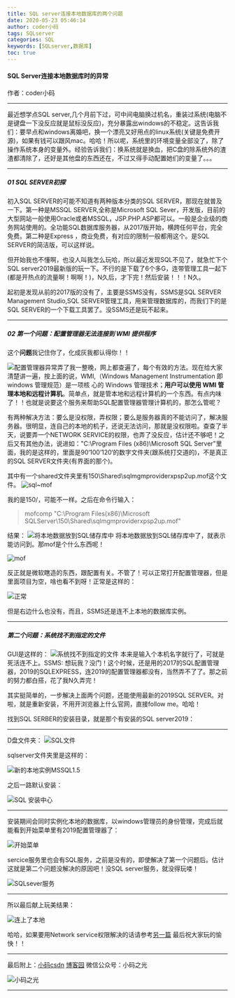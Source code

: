 ```yaml
---
title: SQL server连接本地数据库的两个问题
date: 2020-05-23 05:46:14
author: coder小码
tags: SQLserver
categories: SQL
keywords: [SQLserver,数据库]
toc: true
---
```

#### SQL Server连接本地数据库时的异常
 作者：coder小码

---
最近想学点SQL server,几个月前下过，可中间电脑换过机名，重装过系统(电脑不是键盘一下没反应就是鼠标没反应)，充分暴露出windows的不稳定。这告诉我们：要早点和windows离婚吧，换一个漂亮又好用点的linux系统(关键是免费开源)，如果有钱可以跟风mac。哈哈！所以呢，系统里的环境变量全部没了，除了操作系统本身的变量外。经验告诉我们：换系统就是换血，把C盘的除系统外的渣渣都清除了，还好是其他盘的东西还在，不过又得手动配置她们的变量了。。。

---
#####  01 SQL SERVER初探
初入SQL SERVER的可能不知道有两种版本分类的SQL SERVER，那现在就普及一下。第一种是MSSQL SERVER,全称是Microsoft SQL Sever，开发版，目前的大型网站一般使用Oracle或者MSSQL，JSP.PHP.ASP都可以。一般是企业级的商务网站使用的。全功能SQL数据库服务器，从2017版开始，横跨任何平台，完全免费。第二种是Express ，商业免费，有对应的限制一般都用这个。是SQL SERVER的简洁版，可以这样说。

 但开始我也不懂啊，也没人叫我怎么玩哈，所以最近发现SQL不见了，就急忙下个SQL server2019最新版的玩一下。不行的是下载了6个多G，连带管理工具一起下(都是开热点的流量啊！啊啊！)，N久后，才下完！然后安装！！！N久。

起初是发现从前的2017版的没有了，主要是SSMS没有，SSMS是SQL SERVER Management Studio,SQL SERVER管理工具，用来管理数据库的，而我们下的是SQL SERVER的一个下载工具罢了。没SSMS还是玩不起来。

---
##### 02  第一个问题：配置管理器无法连接到 WMI 提供程序
 这个**问题**我记住你了，化成灰我都认得你！！
 
 ![配置管理器异常](https://img-blog.csdnimg.cn/20200521170345860.PNG?x-oss-process=image/watermark,type_ZmFuZ3poZW5naGVpdGk,shadow_10,text_aHR0cHM6Ly9ibG9nLmNzZG4ubmV0L0dvYnVsbGlu,size_16,color_FFFFFF,t_70#pic_center)弄了我一整晚，网上都查遍了，每个有效的方法。现在给大家清楚讲一遍，按上面的说，WMI,（Windows Management Instrumentation 即windows 管理规范）是一项核
心的 Windows 管理技术；**用户可以使用 WMI 管理本地和远程计算机**。简单点，就是管本地和远程计算机的一个东西。有点内味了！！也就是说要这个服务来帮助SQL配置管理器管理计算机的，那怎么管呢？

有两种解决方法：要么是没权限，弄权限；要么是服务器真的不能访问了，解决服务器。很明显，连自己的本地的机子，还说无法访问，那就是没权限啦。查查了半天，说要弄一个NETWORK SERVICE的权限，也弄了没反应，估计还不够吧！之后又有其他办法，说进如："C:\Program Files (x86)\Microsoft SQL Server"里面，我的是这样的，里面是90‘100’120‘的数字文件夹(跟系统打交道的)，不是真正的SQL SERVER文件夹(有界面的那个)。

其中有一个shared文件夹里有150\Shared\sqlmgmproviderxpsp2up.mof这个文件。
![sql~mof](https://img-blog.csdnimg.cn/2020052117542694.PNG?x-oss-process=image/watermark,type_ZmFuZ3poZW5naGVpdGk,shadow_10,text_aHR0cHM6Ly9ibG9nLmNzZG4ubmV0L0dvYnVsbGlu,size_16,color_FFFFFF,t_70#pic_center)

我的是150/，可能不一样。之后在命令行输入：

> mofcomp "C:\Program Files(x86)\Microsoft
> SQLServer\150\Shared\sqlmgmproviderxpsp2up.mof"

结果：
![将本地数据放到SQL储存库中](https://img-blog.csdnimg.cn/20200521173114764.PNG?x-oss-process=image/watermark,type_ZmFuZ3poZW5naGVpdGk,shadow_10,text_aHR0cHM6Ly9ibG9nLmNzZG4ubmV0L0dvYnVsbGlu,size_16,color_FFFFFF,t_70#pic_center)
将本地数据放到SQL储存库中了，就表示能访问到。那mof是个什么东西呢！

![mof](https://img-blog.csdnimg.cn/20200521173617862.PNG?x-oss-process=image/watermark,type_ZmFuZ3poZW5naGVpdGk,shadow_10,text_aHR0cHM6Ly9ibG9nLmNzZG4ubmV0L0dvYnVsbGlu,size_16,color_FFFFFF,t_70#pic_center)

 反正就是微软瞎造的东西，跟配置有关。不管了！可以正常打开配置管理器，但是里面项目为空，啥也看不到呀！正常是这样的：

![正常](https://img-blog.csdnimg.cn/20200521174143779.PNG?x-oss-process=image/watermark,type_ZmFuZ3poZW5naGVpdGk,shadow_10,text_aHR0cHM6Ly9ibG9nLmNzZG4ubmV0L0dvYnVsbGlu,size_16,color_FFFFFF,t_70#pic_center)

但是右边什么也没有，而且，SSMS还是连不上本地的数据库实例。

---
##### 第二个问题：系统找不到指定的文件
GUI是这样的：
![系统找不到指定的文件](https://img-blog.csdnimg.cn/20200521174341368.jpg?x-oss-process=image/watermark,type_ZmFuZ3poZW5naGVpdGk,shadow_10,text_aHR0cHM6Ly9ibG9nLmNzZG4ubmV0L0dvYnVsbGlu,size_16,color_FFFFFF,t_70#pic_center)
本来是输入个本机名字就行了，可就是死活连不上。SSMS: 想玩我？没门！这个时候，还是用的2017的SQL配置管理器，2019的SQLEXPRESS，连2019的配置管理器都没有，当然弄不了了。那之前的努力都白搭，花了我N久弄完！

其实挺简单的，一步解决上面两个问题，还能使用最新的2019SQL SERVER。对啦，就是重新安装，不用开浏览器上什么官网，直接follow me。哈哈！

找到SQL SERBER的安装目录，就是那个有安装的SQL server2019：

---
 D盘文件夹：
 ![SQL文件](https://img-blog.csdnimg.cn/20200521180118799.PNG#pic_center)

sqlserver文件夹里是这样的：

![新的本地实例MSSQL1.5](https://img-blog.csdnimg.cn/20200521181435401.PNG?x-oss-process=image/watermark,type_ZmFuZ3poZW5naGVpdGk,shadow_10,text_aHR0cHM6Ly9ibG9nLmNzZG4ubmV0L0dvYnVsbGlu,size_16,color_FFFFFF,t_70#pic_center)

之后一路默认安装：

![SQL 安装中心](https://img-blog.csdnimg.cn/20200521180336817.PNG?x-oss-process=image/watermark,type_ZmFuZ3poZW5naGVpdGk,shadow_10,text_aHR0cHM6Ly9ibG9nLmNzZG4ubmV0L0dvYnVsbGlu,size_16,color_FFFFFF,t_70#pic_center)

---
安装期间会同时实例化本地的数据库，以windows管理员的身份管理，完成后就能看到开始菜单里有2019配置管理器了：

![开始菜单](https://img-blog.csdnimg.cn/20200521180652720.PNG?x-oss-process=image/watermark,type_ZmFuZ3poZW5naGVpdGk,shadow_10,text_aHR0cHM6Ly9ibG9nLmNzZG4ubmV0L0dvYnVsbGlu,size_16,color_FFFFFF,t_70#pic_center)

sercice服务里也会有SQL服务，之前是没有的，即使解决了第一个问题后。估计这就是第二个问题没解决的原因吧！没SQL server服务，就没得玩喽！



![SQLsever服务](https://img-blog.csdnimg.cn/20200521180951615.PNG?x-oss-process=image/watermark,type_ZmFuZ3poZW5naGVpdGk,shadow_10,text_aHR0cHM6Ly9ibG9nLmNzZG4ubmV0L0dvYnVsbGlu,size_16,color_FFFFFF,t_70#pic_center)

---
所以最后献上玩美结果：

![连上了本地](https://img-blog.csdnimg.cn/20200521181319650.PNG?x-oss-process=image/watermark,type_ZmFuZ3poZW5naGVpdGk,shadow_10,text_aHR0cHM6Ly9ibG9nLmNzZG4ubmV0L0dvYnVsbGlu,size_16,color_FFFFFF,t_70#pic_center)

哈哈，如果要用Network service权限解决的话请参考[另一篇](https://blog.csdn.net/qq_17532383/article/details/45542605?ops_request_misc=%257B%2522request%255Fid%2522%253A%2522159005588419724811810680%2522%252C%2522scm%2522%253A%252220140713.130102334.pc%255Fblog.%2522%257D&request_id=159005588419724811810680&biz_id=0&utm_medium=distribute.pc_search_result.none-task-blog-2~blog~first_rank_v2~rank_v25-7-45542605.nonecase&utm_term=sql%E6%97%A0%E6%B3%95WMI)
最后祝大家玩的愉快！！

---
最后附上：[小码csdn](https://blog.csdn.net/Gobullin)
[博客园](https://www.cnblogs.com/coderma)
微信公众号：小码之光
  
 ![小码之光](https://img-blog.csdnimg.cn/20200427213721746.jpg#pic_center)


---
